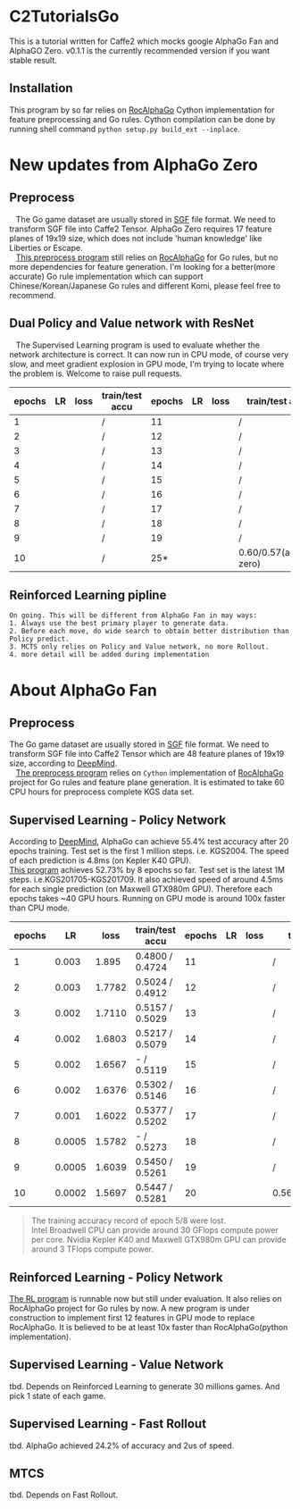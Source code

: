 # C2TutorialsGo
This is a tutorial written for Caffe2 which mocks google AlphaGo Fan and AlphaGO Zero.
v0.1.1 is the currently recommended version if you want stable result.

## Installation
  This program by so far relies on [RocAlphaGo](https://github.com/Rochester-NRT/RocAlphaGo) Cython implementation for feature preprocessing and Go rules. Cython compilation can be done by running shell command `python setup.py build_ext --inplace`.

# New updates from AlphaGo Zero
## Preprocess
    The Go game dataset are usually stored in [SGF](http://www.red-bean.com/sgf/go.html) file format. We need to transform SGF file into Caffe2 Tensor. AlphaGo Zero requires 17 feature planes of 19x19 size, which does not include 'human knowledge' like Liberties or Escape.  
    [This preprocess program](http://nbviewer.jupyter.org/github/davinwang/C2TutorialsGo/blob/master/Mock%20AlphaGo%20Zero%20%281%29%20Preprocess%20Pipeline.ipynb) still relies on [RocAlphaGo](https://github.com/Rochester-NRT/RocAlphaGo) for Go rules, but no more dependencies for feature generation. I'm looking for a better(more accurate) Go rule implementation which can support Chinese/Korean/Japanese Go rules and different Komi, please feel free to recommend.

## Dual Policy and Value network with ResNet  
    The Supervised Learning program is used to evaluate whether the network architecture is correct. It can now run in CPU mode, of course very slow, and meet gradient explosion in GPU mode, I'm trying to locate where the problem is. Welcome to raise pull requests.  
    
| epochs | LR     | loss   | train/test accu | epochs | LR     | loss   | train/test accu |
|--------|--------|--------|-----------------|--------|--------|--------|-----------------|
| 1      |        |        |        /        | 11     |        |        |        /        |
| 2      |        |        |        /        | 12     |        |        |        /        |
| 3      |        |        |        /        | 13     |        |        |        /        |
| 4      |        |        |        /        | 14     |        |        |        /        |
| 5      |        |        |        /        | 15     |        |        |        /        |
| 6      |        |        |        /        | 16     |        |        |        /        |
| 7      |        |        |        /        | 17     |        |        |        /        |
| 8      |        |        |        /        | 18     |        |        |        /        |
| 9      |        |        |        /        | 19     |        |        |        /        |
| 10     |        |        |        /        | 25*    |        |        | 0.60/0.57(alphago zero)|

## Reinforced Learning pipline
    On going. This will be different from AlphaGo Fan in may ways:
    1. Always use the best primary player to generate data.
    2. Before each move, do wide search to obtain better distribution than Policy predict.
    3. MCTS only relies on Policy and Value network, no more Rollout.
    4. more detail will be added during implementation

# About AlphaGo Fan
## Preprocess
  The Go game dataset are usually stored in [SGF](http://www.red-bean.com/sgf/go.html) file format. We need to transform SGF file into Caffe2 Tensor which are 48 feature planes of 19x19 size, according to [DeepMind](http://www.nature.com/nature/journal/v529/n7587/full/nature16961.html?foxtrotcallback=true).  
    [The preprocess program](http://nbviewer.jupyter.org/github/davinwang/C2TutorialsGo/blob/master/Mock%20AlphaGo%20%281%29%20Preprocess%20Pipeline.ipynb) relies on `Cython` implementation of [RocAlphaGo](https://github.com/Rochester-NRT/RocAlphaGo) project for Go rules and feature plane generation. It is estimated to take 60 CPU hours for preprocess complete KGS data set.

## Supervised Learning - Policy Network
  According to [DeepMind](http://www.nature.com/nature/journal/v529/n7587/full/nature16961.html?foxtrotcallback=true), AlphaGo can achieve 55.4% test accuracy after 20 epochs training. Test set is the first 1 million steps. i.e. KGS2004. The speed of each prediction is 4.8ms (on Kepler K40 GPU).  
  [This program](http://nbviewer.jupyter.org/github/davinwang/C2TutorialsGo/blob/master/Mock%20AlphaGo%20%282%29%20Policy%20Network.ipynb) achieves 52.73% by 8 epochs so far. Test set is the latest 1M steps. i.e.KGS201705-KGS201709. It also achieved speed of around 4.5ms for each single prediction (on Maxwell GTX980m GPU). Therefore each epochs takes ~40 GPU hours. Running on GPU mode is around 100x faster than CPU mode.  
  
| epochs | LR     | loss   | train/test accu | epochs | LR     | loss   | train/test accu |
|--------|--------|--------|-----------------|--------|--------|--------|-----------------|
| 1      | 0.003  | 1.895  | 0.4800 / 0.4724 | 11     |        |        |        /        |
| 2      | 0.003  | 1.7782 | 0.5024 / 0.4912 | 12     |        |        |        /        |
| 3      | 0.002  | 1.7110 | 0.5157 / 0.5029 | 13     |        |        |        /        |
| 4      | 0.002  | 1.6803 | 0.5217 / 0.5079 | 14     |        |        |        /        |
| 5      | 0.002  | 1.6567 |    -   / 0.5119 | 15     |        |        |        /        |
| 6      | 0.002  | 1.6376 | 0.5302 / 0.5146 | 16     |        |        |        /        |
| 7      | 0.001  | 1.6022 | 0.5377 / 0.5202 | 17     |        |        |        /        |
| 8      | 0.0005 | 1.5782 |    -   / 0.5273 | 18     |        |        |        /        |
| 9      | 0.0005 | 1.6039 | 0.5450 / 0.5261 | 19     |        |        |        /        |
| 10     | 0.0002 | 1.5697 | 0.5447 / 0.5281 | 20     |        |        | 0.569/0.554(alphago)|

> The training accuracy record of epoch 5/8 were lost.  
> Intel Broadwell CPU can provide around 30 GFlops compute power per core. Nvidia Kepler K40 and Maxwell GTX980m GPU can provide around 3 TFlops compute power.  

## Reinforced Learning - Policy Network
  [The RL program](http://nbviewer.jupyter.org/github/davinwang/C2TutorialsGo/blob/master/Mock%20AlphaGo%20%283B%29%20Policy%20Network%20-%20Reinforced%20Learning%20in%20mass%20production.ipynb) is runnable now but still under evaluation. It also relies on RocAlphaGo project for Go rules by now. A new program is under construction to implement first 12 features in GPU mode to replace RocAlphaGo. It is believed to be at least 10x faster than RocAlphaGo(python implementation).
  
## Supervised Learning - Value Network
tbd. Depends on Reinforced Learning to generate 30 millions games. And pick 1 state of each game.

## Supervised Learning - Fast Rollout
tbd. AlphaGo achieved 24.2% of accuracy and 2us of speed.

## MTCS
tbd. Depends on Fast Rollout.

